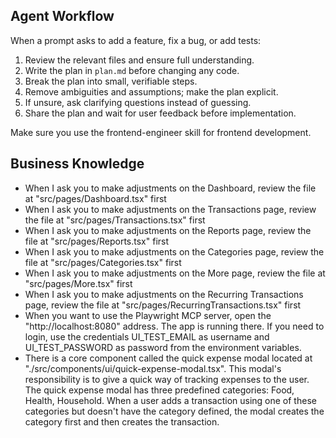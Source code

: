 ## Agent Workflow
When a prompt asks to add a feature, fix a bug, or add tests:
1) Review the relevant files and ensure full understanding.
2) Write the plan in `plan.md` before changing any code.
3) Break the plan into small, verifiable steps.
4) Remove ambiguities and assumptions; make the plan explicit.
5) If unsure, ask clarifying questions instead of guessing.
6) Share the plan and wait for user feedback before implementation.

Make sure you use the frontend-engineer skill for frontend development.

## Business Knowledge
- When I ask you to make adjustments on the Dashboard, review the file at "src/pages/Dashboard.tsx" first
- When I ask you to make adjustments on the Transactions page, review the file at "src/pages/Transactions.tsx" first
- When I ask you to make adjustments on the Reports page, review the file at "src/pages/Reports.tsx" first
- When I ask you to make adjustments on the Categories page, review the file at "src/pages/Categories.tsx" first
- When I ask you to make adjustments on the More page, review the file at "src/pages/More.tsx" first
- When I ask you to make adjustments on the Recurring Transactions page, review the file at "src/pages/RecurringTransactions.tsx" first
- When you want to use the Playwright MCP server, open the "http://localhost:8080" address. The app is running there. If you need to login, use the credentials UI_TEST_EMAIL as username and UI_TEST_PASSWORD as password from the environment variables.
- There is a core component called the quick expense modal located at "./src/components/ui/quick-expense-modal.tsx". This modal's responsibility is to give a quick way of tracking expenses to the user. The quick expense modal has three predefined categories: Food, Health, Household. When a user adds a transaction using one of these categories but doesn't have the category defined, the modal creates the category first and then creates the transaction.